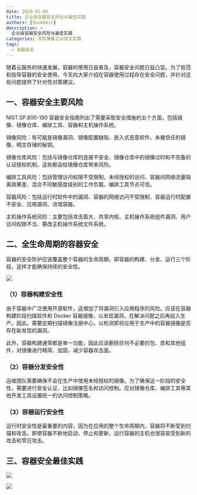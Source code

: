 ```yaml
---
date: 2020-01-05
title: 企业级容器安全风险与最佳实践
authors: [SecAdmin]
description: >
  企业级容器安全风险与最佳实践
categories: 攻防兼备企业安全实践
tags:
  - 容器安全
---
```


随着云服务的快速发展，容器的使用日益普及，容器安全问题日益凸显。为了规范和指导容器的安全使用，今天向大家介绍在容器使用过程存在安全问题，并针对这些问题提供了针对性对策建议。

## 一、容器安全主要风险 

NIST.SP.800-190 容器安全指南列出了需要采取安全措施的五个方面，包括镜像、镜像仓库、编排工具、容器和主机操作系统。

镜像风险：有可能是镜像漏洞、镜像配置缺陷、嵌入式恶意软件、未被信任的镜像、明文存储的秘钥。

镜像仓库风险：包括与镜像仓库的连接不安全、镜像仓库中的镜像过时和不完备的认证授权机制，这些都会给镜像仓库带来风险。

编排工具风险：包括管理访问权限不受限制、未经授权的访问、容器间网络流量隔离效果差、混合不同敏感度级别的工作负载、编排工具节点可信。

容器风险：包括运行时软件中的漏洞、容器的网络访问不受限制、容器运行时配置不安全、应用漏洞、流氓容器。

主机操作系统风险：主要包括攻击面大、共享内核、主机操作系统组件漏洞、用户访问权限不当、篡改主机操作系统文件系统。

## 二、全生命周期的容器安全 

容器的安全防护应该覆盖整个容器的生命周期，即容器的构建、分发、运行三个阶段，这样才能确保持续的安全性。

![](1657955002610-0219f958-88d8-4515-8015-1af14ec94d4a.webp)

### （1）容器构建安全性

由于容器中广泛使用开源软件，这增加了将漏洞引入应用程序的风险。应该在容器构建阶段扫描软件和 Docker 容器镜像，以发现漏洞，在解决问题之后再投入生产。因此，需要定期扫描镜像注册中心，以检测即将应用于生产中的容器镜像是否存在新发现的漏洞。

此外，容器构建通常都是单一功能，因此应该删除任何不必要的包、库和其他组件，对镜像进行精简、加固，减少容器攻击面。

### （2）容器分发安全性

运维团队需要确保不会在生产中使用未经授权的镜像。为了确保这一阶段的安全性，需要进行安全认证，比如镜像签名和访问控制。应对镜像仓库、编排工具等其他开发工具设置统一的访问控制策略。

### （3）容器运行安全性

运行时安全性是最重要的内容，因为在应用的整个生命周期内，容器将不断受到扫描和攻击。即使容器不断地启动、停止和更新，运行容器的主机也很容易受到新的攻击和零日攻击。

## 三、容器安全最佳实践 

![](1657955002459-b076a2b6-28ea-4798-916e-5bc0d331cad7.webp)

![](1657955002475-33c52615-33ff-44e9-a443-3cb44505aa54.webp)



